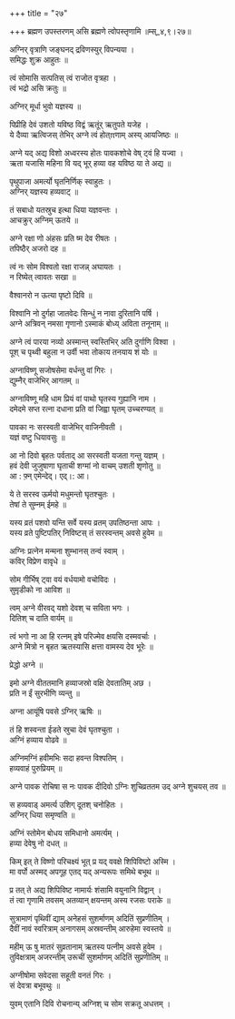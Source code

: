 +++
title = "२७"

+++
ब्रह्मण उपस्तरणम् असि ब्रह्मणे त्वोपस्तृणामि ॥म्स्_४,९।२७॥  
    
अग्निर् वृत्राणि जङ्घनद् द्रविणस्युर् विपन्यया ।  
समिद्धः शुक्र आहुतः ॥  
    
त्वं सोमासि सत्पतिस् त्वं राजोत वृत्रहा ।  
त्वं भद्रो असि क्रतुः ॥  
    
  
अग्निर् मूर्धा भुवो यज्ञस्य ॥  
    
पिप्रीहि देवं उशतो यविष्ठ विद्वं ऋतूंर् ऋतुपते यजेह ।  
ये दैव्या ऋत्विजस् तेभिर् अग्ने त्वं होत्πणाम् अस्य् आयजिष्ठः ॥  
    
अग्ने यद् अद्य विशो अध्वरस्य होतः पावकशोचे वेष् ट्वं हि यज्वा ।  
ऋता यजासि महिना वि यद् भूर् हव्या वह यविष्ठ या ते अद्य ॥  
    
पृथुपाजा अमर्त्यो घृतनिर्णिक् स्वाहुतः ।  
अग्निर् यज्ञस्य हव्यवाट् ॥  
    
तं सबाधो यतस्रुच इत्था धिया यज्ञवन्तः ।  
आचक्रुर् अग्निम् ऊतये ॥  
    
अग्ने रक्षा णो अंहसः प्रति ष्म देव रीषतः ।  
तपिष्ठैर् अजरो दह ॥  
    
त्वं नः सोम विश्वतो रक्षा राजन्न् अघायतः ।  
न रिष्येत् त्वावतः सखा ॥  
    
वैश्वानरो न ऊत्या पृष्टो दिवि ॥  
    
विश्वानि नो दुर्गहा जातवेदः सिन्धुं न नावा दुरितानि पर्षि ।  
अग्ने अत्रिवन् नमसा गृणानो ऽस्माकं बोध्य् अविता तनूनाम् ॥  
    
  
अग्ने त्वं पारया नव्यो अस्मान्त् स्वस्तिभिर् अति दुर्गाणि विश्वा ।  
पूश् च पृथ्वी बहुला न उर्वी भवा तोकाय तनयाय शं योः ॥  
    
अग्नाविष्णू सजोषसेमा वर्धन्तु वां गिरः ।  
द्युम्नैर् वाजेभिर् आगतम् ॥  
    
अग्नाविष्णू महि धाम प्रियं वां पाथो घृतस्य गुह्यानि नाम ।  
दमेदमे सप्त रत्ना दधाना प्रति वां जिह्वा घृतम् उच्चरण्यत् ॥  
    
पावका नः सरस्वती वाजेभिर् वाजिनीवती ।  
यज्ञं वष्टु धियावसुः ॥  
    
आ नो दिवो बृहतः पर्वताद् आ सरस्वती यजता गन्तु यज्ञम् ।  
हवं देवी जुजुषाणा घृताची शग्मां नो वाचम् उशती शृणोतु ॥  
आ : फ़्न् एमेन्देद्। एद्।: आ।  
    
ये ते सरस्व ऊर्मयो मधुमन्तो घृतश्चुतः ।  
तेषां ते सुम्नम् ईमहे ॥  
    
यस्य व्रतं पशवो यन्ति सर्वे यस्य व्रतम् उपतिष्ठन्ता आपः ।  
यस्य व्रते पुष्टिपतिर् निविष्टस् तं सरस्वन्तम् अवसे हुवेम ॥  
    
अग्निः प्रत्नेन मन्मना शुम्भानस् तन्वं स्वाम् ।  
कविर् विप्रेण वावृधे ॥  
    
सोम गीर्भिष् ट्वा वयं वर्धयामो वचोविदः ।  
सुमृडीको ना आविश ॥  
    
  
त्वम् अग्ने वीरवद् यशो देवश् च सविता भगः ।  
दितिश् च दाति वार्यम् ॥  
    
त्वं भगो ना आ हि रत्नम् इषे परिज्मेव क्षयसि दस्मवर्चाः ।  
अग्ने मित्रो न बृहत ऋतस्यासि क्षत्ता वामस्य देव भूरेः ॥  
    
प्रेद्धो अग्ने ॥  
    
इमो अग्ने वीततमानि हव्याजस्रो वक्षि देवतातिम् अछ ।  
प्रति न ईं सुरभीणि व्यन्तु ॥  
    
अग्ना आयूंषि पवसे ऽग्निर् ऋषिः ॥  
    
तं हि शस्वन्ता ईडते स्रुचा देवं घृतश्चुता ।  
अग्निं हव्याय वोढवे ॥  
    
अग्निमग्निं हवीमभिः सदा हवन्त विश्पतिम् ।  
हव्यवाहं पुरुप्रियम् ॥  
    
अग्ने पावक रोचिषा स नः पावक दीदिवो ऽग्निः शुचिव्रततम उद् अग्ने शुचयस् तव ॥  
    
स हव्यवाड् अमर्त्य उशिग् दूतश् चनोहितः ।  
अग्निर् धिया समृण्वति ॥  
    
अग्निं स्तोमेन बोधय समिधानो अमर्त्यम् ।  
हव्या देवेषु नो दधत् ॥  
    
किम् इत् ते विष्णो परिचक्ष्यं भूत् प्र यद् ववक्षे शिपिविष्टो अस्मि ।  
मा वर्पो अस्मद् अपगूह एतद् यद् अन्यरूपः समिथे बभूथ ॥  
    
प्र तत् ते अद्य शिपिविष्ट नामार्यः शंसामि वयुनानि विद्वान् ।  
तं त्वा गृणामि तवसम् अतव्यान् क्षयन्तम् अस्य रजसः पराके ॥  
    
सुत्रामाणं पृथिवीं द्याम् अनेहसं सुशर्माणम् अदितिं सुप्रणीतिम् ।  
दैवीं नावं स्वरित्राम् अनागसम् अस्रवन्तीम् आरुहेमा स्वस्तये ॥  
    
महीम् ऊ षु मातरं सुव्रतानाम् ऋतस्य पत्नीम् अवसे हुवेम ।  
तुविक्षत्राम् अजरन्तीम् उरूचीं सुशर्माणम् अदितिं सुप्रणीतिम् ॥  
    
अग्नीषोमा सवेदसा सहूती वनतं गिरः ।  
सं देवत्रा बभूवथुः ॥  
    
युवम् एतानि दिवि रोचनान्य् अग्निश् च सोम सक्रतू अधत्तम् ।  